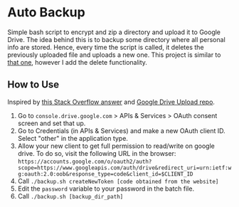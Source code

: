 # Auto Backup

Simple bash script to encrypt and zip a directory and upload it to Google Drive. The idea behind this is to backup some directory where all personal info are stored. Hence, every time the script is called, it deletes the previously uploaded file and uploads a new one. This project is similar to [that one](https://github.com/labbots/google-drive-upload), however I add the delete functionality.

## How to Use

Inspired by [this Stack Overflow answer](https://stackoverflow.com/questions/28593022/list-google-drive-files-with-curl) and [Google Drive Upload repo](https://github.com/labbots/google-drive-upload).

1. Go to `console.drive.google.com` > APIs & Services > OAuth consent screen and set that up.
2. Go to Credentials (in APIs & Services) and make a new OAuth client ID. Select "other" in the application type.
3. Allow your new client to get full permission to read/write on google drive. To do so, visit the following URL in the browser: `https://accounts.google.com/o/oauth2/auth?scope=https://www.googleapis.com/auth/drive&redirect_uri=urn:ietf:wg:oauth:2.0:oob&response_type=code&client_id=$CLIENT_ID`
4. Call `./backup.sh createNewToken [code obtained from the website]`
5. Edit the `password` variable to your password in the batch file.
6. Call `./backup.sh [backup_dir_path]`
